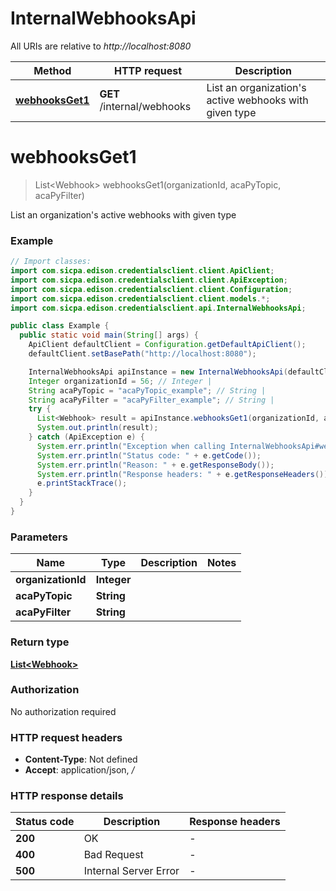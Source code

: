 # InternalWebhooksApi

All URIs are relative to *http://localhost:8080*

Method | HTTP request | Description
------------- | ------------- | -------------
[**webhooksGet1**](InternalWebhooksApi.md#webhooksGet1) | **GET** /internal/webhooks | List an organization&#39;s active webhooks with given type 


<a name="webhooksGet1"></a>
# **webhooksGet1**
> List&lt;Webhook&gt; webhooksGet1(organizationId, acaPyTopic, acaPyFilter)

List an organization&#39;s active webhooks with given type 

### Example
```java
// Import classes:
import com.sicpa.edison.credentialsclient.client.ApiClient;
import com.sicpa.edison.credentialsclient.client.ApiException;
import com.sicpa.edison.credentialsclient.client.Configuration;
import com.sicpa.edison.credentialsclient.client.models.*;
import com.sicpa.edison.credentialsclient.api.InternalWebhooksApi;

public class Example {
  public static void main(String[] args) {
    ApiClient defaultClient = Configuration.getDefaultApiClient();
    defaultClient.setBasePath("http://localhost:8080");

    InternalWebhooksApi apiInstance = new InternalWebhooksApi(defaultClient);
    Integer organizationId = 56; // Integer | 
    String acaPyTopic = "acaPyTopic_example"; // String | 
    String acaPyFilter = "acaPyFilter_example"; // String | 
    try {
      List<Webhook> result = apiInstance.webhooksGet1(organizationId, acaPyTopic, acaPyFilter);
      System.out.println(result);
    } catch (ApiException e) {
      System.err.println("Exception when calling InternalWebhooksApi#webhooksGet1");
      System.err.println("Status code: " + e.getCode());
      System.err.println("Reason: " + e.getResponseBody());
      System.err.println("Response headers: " + e.getResponseHeaders());
      e.printStackTrace();
    }
  }
}
```

### Parameters

Name | Type | Description  | Notes
------------- | ------------- | ------------- | -------------
 **organizationId** | **Integer**|  |
 **acaPyTopic** | **String**|  |
 **acaPyFilter** | **String**|  |

### Return type

[**List&lt;Webhook&gt;**](Webhook.md)

### Authorization

No authorization required

### HTTP request headers

 - **Content-Type**: Not defined
 - **Accept**: application/json, */*

### HTTP response details
| Status code | Description | Response headers |
|-------------|-------------|------------------|
**200** | OK |  -  |
**400** | Bad Request |  -  |
**500** | Internal Server Error |  -  |

